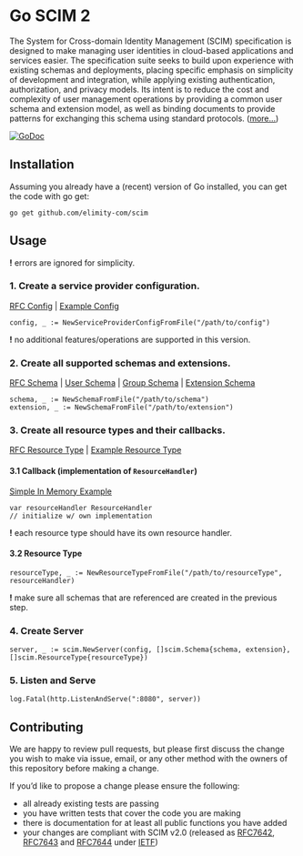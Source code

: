 # Go SCIM 2
The System for Cross-domain Identity Management (SCIM) specification is designed to make managing user identities in 
cloud-based applications and services easier. The specification suite seeks to build upon experience with existing 
schemas and deployments, placing specific emphasis on simplicity of development and integration, while applying 
existing authentication, authorization, and privacy models. Its intent is to reduce the cost and complexity of user 
management operations by providing a common user schema and extension model, as well as binding documents to provide 
patterns for exchanging this schema using standard protocols. ([more...](http://www.simplecloud.info/))

[![GoDoc](https://godoc.org/github.com/elimity.com/scim?status.svg)](https://godoc.org/github.com/elimity.com/scim)

## Installation
Assuming you already have a (recent) version of Go installed, you can get the code with go get:
```
go get github.com/elimity-com/scim
```

## Usage
**!** errors are ignored for simplicity.
### 1. Create a service provider configuration.
[RFC Config](https://tools.ietf.org/html/rfc7643#section-5) |
[Example Config](https://tools.ietf.org/html/rfc7643#section-8.5)
```
config, _ := NewServiceProviderConfigFromFile("/path/to/config")
```
**!** no additional features/operations are supported in this version.

### 2. Create all supported schemas and extensions.
[RFC Schema](https://tools.ietf.org/html/rfc7643#section-2) |
[User Schema](https://tools.ietf.org/html/rfc7643#section-4.1) |
[Group Schema](https://tools.ietf.org/html/rfc7643#section-4.2) |
[Extension Schema](https://tools.ietf.org/html/rfc7643#section-4.3)
```
schema, _ := NewSchemaFromFile("/path/to/schema")
extension, _ := NewSchemaFromFile("/path/to/extension")
```

### 3. Create all resource types and their callbacks.
[RFC Resource Type](https://tools.ietf.org/html/rfc7643#section-6) |
[Example Resource Type](https://tools.ietf.org/html/rfc7643#section-8.6)

#### 3.1 Callback (implementation of `ResourceHandler`)
[Simple In Memory Example](resource_handler_test.go)
```
var resourceHandler ResourceHandler
// initialize w/ own implementation
```
**!** each resource type should have its own resource handler.

#### 3.2 Resource Type
```
resourceType, _ := NewResourceTypeFromFile("/path/to/resourceType", resourceHandler)
```
**!** make sure all schemas that are referenced are created in the previous step.

### 4. Create Server
```
server, _ := scim.NewServer(config, []scim.Schema{schema, extension}, []scim.ResourceType{resourceType})
```

### 5. Listen and Serve
```
log.Fatal(http.ListenAndServe(":8080", server))
```

## Contributing
We are happy to review pull requests, 
but please first discuss the change you wish to make via issue, email, 
or any other method with the owners of this repository before making a change.

If you’d like to propose a change please ensure the following:
- all already existing tests are passing
- you have written tests that cover the code you are making
- there is documentation for at least all public functions you have added
- your changes are compliant with SCIM v2.0 (released as 
[RFC7642](https://tools.ietf.org/html/rfc7642), 
[RFC7643](https://tools.ietf.org/html/rfc7643) and 
[RFC7644](https://tools.ietf.org/html/rfc7644) under [IETF](https://ietf.org/))
